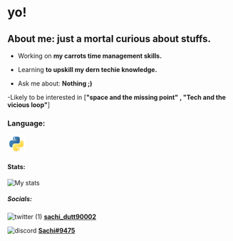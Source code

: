 <h1 align='left'>yo!</h1>


<h2 align="left">About me: just a mortal curious about stuffs.</h2>
  
  


- Working on **my carrots time management skills.**

- Learning **to upskill my dern techie knowledge.**

- Ask me about: **Nothing ;)**

-Likely to be interested in [**"space and the missing point" , "Tech and the vicious loop"**]



<h3 align="left">Language:</h3>
<p align="left"> <a href="https://www.python.org" target="_blank" rel="noreferrer"> <img src="https://raw.githubusercontent.com/devicons/devicon/master/icons/python/python-original.svg" alt="python" width="40" height="40"/> </a> </p>



<h4 align='left'>Stats:</h4>

![My stats](https://github-readme-stats.vercel.app/api?username=SachiDutta&theme=dark&rank_icon=github&hide=contribs,prs)



<h5 align='left'> Socials: </h5>

 
  ![twitter (1)](https://github.com/SachiDutta/SachiDutta/assets/109479099/848f98d5-e639-4706-952f-f1e3f6de15e2)
  **[sachi_dutt90002](https://twitter.com/sachi_dutt90002)** 
   
  ![discord](https://github.com/SachiDutta/SachiDutta/assets/109479099/63a3741f-ccf7-48e6-a827-378e1033433d)
  **[Sachi#9475](https://discord.com/channels/@me)**
 
    



